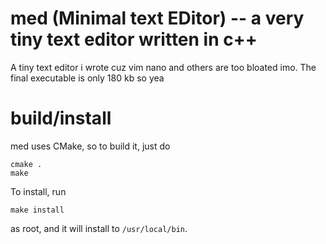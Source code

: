 # med (Minimal text EDitor) -- a very tiny text editor written in c++
A tiny text editor i wrote cuz vim nano and others are too bloated imo. The final executable is only 180 kb so yea

# build/install
med uses CMake, so to build it, just do
``````
cmake .
make
``````

To install, run
``````
make install
``````
as root, and it will install to `/usr/local/bin`.
